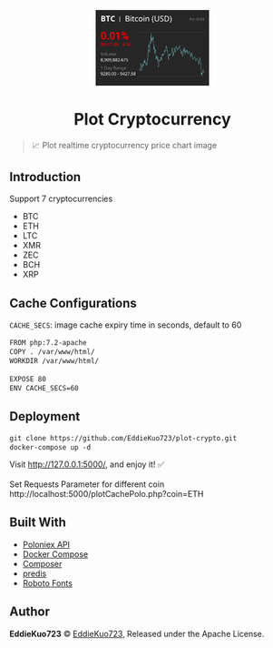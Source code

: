 <p align="center">  
  <img src="image/cover.png" width="200">
</p>
<h1 align="center">Plot Cryptocurrency</h1>

> 📈 Plot realtime cryptocurrency price chart image

## Introduction

Support 7 cryptocurrencies 
 - BTC
 - ETH
 - LTC
 - XMR
 - ZEC
 - BCH
 - XRP

## Cache Configurations
`CACHE_SECS`: image cache expiry time in seconds, default to 60
```
FROM php:7.2-apache
COPY . /var/www/html/
WORKDIR /var/www/html/

EXPOSE 80
ENV CACHE_SECS=60
```

## Deployment
```
git clone https://github.com/EddieKuo723/plot-crypto.git
docker-compose up -d
```
Visit http://127.0.0.1:5000/, and enjoy it! ✅
<br />
<br />
Set Requests Parameter for different coin
http://localhost:5000/plotCachePolo.php?coin=ETH

## Built With
* [Poloniex API](https://docs.poloniex.com/#returnchartdata)
* [Docker Compose](https://docs.docker.com/compose/)
* [Composer](https://getcomposer.org/)
* [predis](https://github.com/nrk/predis)
* [Roboto Fonts](https://fonts.google.com/specimen/Roboto)




## Author

**EddieKuo723** © [EddieKuo723](https://github.com/EddieKuo723), Released under the Apache License.<br>
